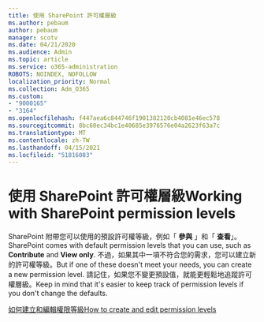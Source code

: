 ```yaml
---
title: 使用 SharePoint 許可權層級
ms.author: pebaum
author: pebaum
manager: scotv
ms.date: 04/21/2020
ms.audience: Admin
ms.topic: article
ms.service: o365-administration
ROBOTS: NOINDEX, NOFOLLOW
localization_priority: Normal
ms.collection: Adm_O365
ms.custom:
- "9000165"
- "3164"
ms.openlocfilehash: f447aea6c844746f1901382120cb4081e46ec578
ms.sourcegitcommit: 8bc60ec34bc1e40685e3976576e04a2623f63a7c
ms.translationtype: MT
ms.contentlocale: zh-TW
ms.lasthandoff: 04/15/2021
ms.locfileid: "51816083"
---
```

# <a name="working-with-sharepoint-permission-levels"></a><span data-ttu-id="d6244-102">使用 SharePoint 許可權層級</span><span class="sxs-lookup"><span data-stu-id="d6244-102">Working with SharePoint permission levels</span></span>

<span data-ttu-id="d6244-103">SharePoint 附帶您可以使用的預設許可權等級，例如「 **參與** 」和「 **查看**」。</span><span class="sxs-lookup"><span data-stu-id="d6244-103">SharePoint comes with default permission levels that you can use, such as **Contribute** and **View only**.</span></span> <span data-ttu-id="d6244-104">不過，如果其中一項不符合您的需求，您可以建立新的許可權等級。</span><span class="sxs-lookup"><span data-stu-id="d6244-104">But if one of these doesn't meet your needs, you can create a new permission level.</span></span> <span data-ttu-id="d6244-105">請記住，如果您不變更預設值，就能更輕鬆地追蹤許可權層級。</span><span class="sxs-lookup"><span data-stu-id="d6244-105">Keep in mind that it's easier to keep track of permission levels if you don't change the defaults.</span></span>

[<span data-ttu-id="d6244-106">如何建立和編輯權限等級</span><span class="sxs-lookup"><span data-stu-id="d6244-106">How to create and edit permission levels</span></span>](https://docs.microsoft.com/sharepoint/how-to-create-and-edit-permission-levels)
